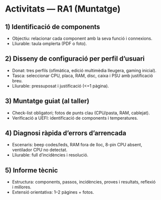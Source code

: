 # Activitats — RA1 (Muntatge)

## 1) Identificació de components
- Objectiu: relacionar cada component amb la seva funció i connexions.
- Lliurable: taula omplerta (PDF o foto).

## 2) Disseny de configuració per perfil d’usuari
- Donat: tres perfils (ofimàtica, edició multimèdia lleugera, gaming inicial).
- Tasca: seleccionar CPU, placa, RAM, disc, caixa i PSU amb justificació breu.
- Lliurable: pressuposat i justificació (<=1 pàgina).

## 3) Muntatge guiat (al taller)
- Check-list obligatori; fotos de punts clau (CPU/pasta, RAM, cablejat).
- Verificació a UEFI: identificació de components i temperatures.

## 4) Diagnosi ràpida d’errors d’arrencada
- Escenaris: beep codes/leds, RAM fora de lloc, 8-pin CPU absent, ventilador CPU no detectat.
- Lliurable: full d’incidències i resolució.

## 5) Informe tècnic
- Estructura: components, passos, incidències, proves i resultats, reflexió i millores.
- Extensió orientativa: 1–2 pàgines + fotos.
